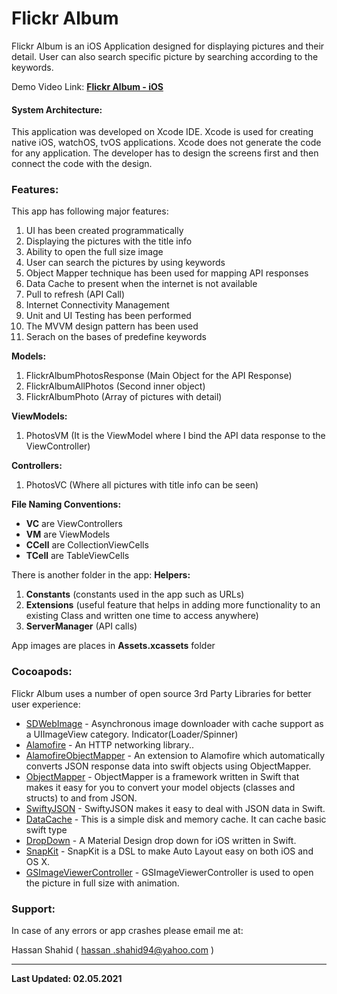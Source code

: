 # Flickr Album
Flickr Album is an iOS Application designed for displaying pictures and their detail. User can also search specific picture by searching according to the keywords.

Demo Video Link: **[Flickr Album - iOS ](https://www.youtube.com/watch?v=b3X425LFpsE&ab_channel=HassanShahid)**
#### System Architecture:
This application was developed on Xcode IDE. Xcode is used for creating native iOS, watchOS, tvOS applications. Xcode does not generate the code for any application. The developer has to design the screens first and then connect the code with the design.

### Features:
This app has following major features:
1. UI has been created programmatically
2. Displaying the pictures with the title info
3. Ability to open the full size image
4. User can search the pictures by using keywords
5. Object Mapper technique has been used for mapping API responses
6. Data Cache to present when the internet is not available
7. Pull to refresh (API Call)
8. Internet Connectivity Management
9. Unit and UI Testing has been performed
10. The MVVM design pattern has been used
11. Serach on the bases of predefine keywords

**Models:**
1. FlickrAlbumPhotosResponse (Main Object for the API Response)
2. FlickrAlbumAllPhotos (Second inner object)
3. FlickrAlbumPhoto (Array of pictures with detail)

**ViewModels:**
1. PhotosVM (It is the ViewModel where I bind the API data response to the ViewController)

**Controllers:**
1. PhotosVC (Where all pictures with title info can be seen)

**File Naming Conventions:**
* **VC** are ViewControllers
* **VM** are ViewModels
* **CCell** are CollectionViewCells
* **TCell** are TableViewCells

There is another folder in the app:
**Helpers:**
1. **Constants** (constants used in the app such as URLs)
2. **Extensions** (useful feature that helps in adding more functionality to an existing Class and written one time to access anywhere)
3. **ServerManager** (API calls)

App images are places in **Assets.xcassets** folder

### Cocoapods:

Flickr Album uses a number of open source 3rd Party Libraries for better user experience:

* [SDWebImage](https://github.com/SDWebImage/SDWebImage) - Asynchronous image downloader with cache support as a UIImageView category. Indicator(Loader/Spinner)
* [Alamofire](https://github.com/Alamofire/Alamofire) - An HTTP networking library..
* [AlamofireObjectMapper](https://github.com/tristanhimmelman/AlamofireObjectMapper) - An extension to Alamofire which automatically converts JSON response data into swift objects using ObjectMapper.
* [ObjectMapper](https://github.com/tristanhimmelman/ObjectMapper) - ObjectMapper is a framework written in Swift that makes it easy for you to convert your model objects (classes and structs) to and from JSON.
* [SwiftyJSON](https://github.com/SwiftyJSON/SwiftyJSON) - SwiftyJSON makes it easy to deal with JSON data in Swift.
* [DataCache](https://github.com/huynguyencong/DataCache) - This is a simple disk and memory cache. It can cache basic swift type
* [DropDown](https://github.com/AssistoLab/DropDown) - A Material Design drop down for iOS written in Swift.
* [SnapKit](https://github.com/SnapKit/SnapKit) - SnapKit is a DSL to make Auto Layout easy on both iOS and OS X.
* [GSImageViewerController](https://github.com/wxxsw/GSImageViewerController) - GSImageViewerController is used to open the picture in full size with animation.

### Support:
In case of any errors or app crashes please email me at:

Hassan Shahid ( [hassan .shahid94@yahoo.com](hassan.shahid94@yahoo.com) )


----


**Last Updated: 02.05.2021**
